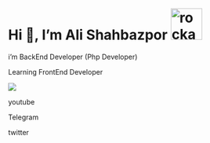 
<h1>Hi 👋, I’m Ali Shahbazpor <img src="https://emoji.gg/assets/emoji/1002-rockandroll.png" width="64px" height="64px" alt="rockandroll"></h1>
i’m BackEnd Developer (Php Developer)

Learning FrontEnd Developer

 <div style="display:flex;">
 <img align="center" src="https://github-readme-stats.vercel.app/api?username=DevNull-IR&count_private=true&show_icons=true&theme=midnight-purple" />
 </div>
<style>
 a{
 text-decoration:none;
 }
 </style>
<a href="https://www.youtube.com/channel/UC0CPmLnG4y2q6kwmRAokIBw" target="_blank">
 <p>youtube</p>
</a>
<a href="https://t.me/dev_null" target="_blank">
 <p>Telegram</p>
</a>
<a href="https://twitter.com/AlidevNull" target="_blank">
 <p>twitter</p>
</a>
